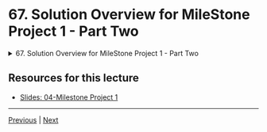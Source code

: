 # 67. Solution Overview for MileStone Project 1 - Part Two

<details>
  <summary> 67. Solution Overview for MileStone Project 1 - Part Two </summary>

-   [Notebook: 04-Milestone Project - 1](https://github.com/BloomTech-DS/Complete-Python-3-Bootcamp/tree/master/04-Milestone%20Project%20-%201)

-   [Codebase: 04-Milestone-Project-1](../../../codebase/python-camp/04-Milestone-Project-1/)

</details> 


## Resources for this lecture


-   [Slides: 04-Milestone Project 1](https://docs.google.com/presentation/d/1Q_WCUnqcq3dmZ59-TcRWl0MhaHo_SVwL-kA2r0Ojas4/edit#slide=id.g2586a91ea0_0_95)


---

[Previous](./66_Solution-Overview-for-MileStone-Project-1-Part-One.md) | [Next](./68_Object-Oriented-Programming-Introduction.md)